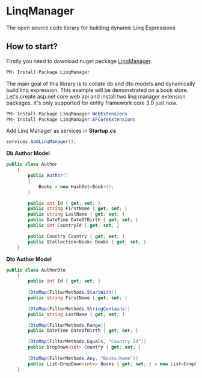 # LinqManager
The open source code library for building dynamic Linq Expressions

## How to start?

Firstly you need to download nuget package [LinqManager](https://www.nuget.org/packages/LinqManager/).


```cs
PM> Install-Package LinqManager
```

The main goal of this library is to collate db and dto models and dynamically build linq expression. This example will be demonstrated on a book store. Let's create asp.net core web api and install two linq manager extension packages. It's only supported for entity framework core 3.0 just now. 

```cs
PM> Install-Package LinqManager.WebExtensions
PM> Install-Package LinqManager.EFCoreExtensions 
```

Add Linq Manager as services in **Startup.cs**

```cs
services.AddLinqManager();
```

**Db Author Model**
```cs
public class Author
    {
        public Author()
        {
            Books = new HashSet<Book>();
        }

        public int Id { get; set; }
        public string FirstName { get; set; }
        public string LastName { get; set; }
        public DateTime DateOfBirth { get; set; }
        public int CountryId { get; set; }

        public Country Country { get; set; }
        public ICollection<Book> Books { get; set; }
    }
```

**Dto Author Model**
```cs
public class AuthorDto
    {
        public int Id { get; set; }
        
        [DtoMap(FilterMethods.StartWith)]
        public string FirstName { get; set; }

        [DtoMap(FilterMethods.StringContains)]
        public string LastName { get; set; }

        [DtoMap(FilterMethods.Range)]
        public DateTime DateOfBirth { get; set; }

        [DtoMap(FilterMethods.Equals, "Country.Id")]
        public DropDown<int> Country { get; set; }
        
        [DtoMap(FilterMethods.Any, "Books:Name")]
        public List<DropDown<int>> Books { get; set; } = new List<DropDown<int>>();
    }
```

